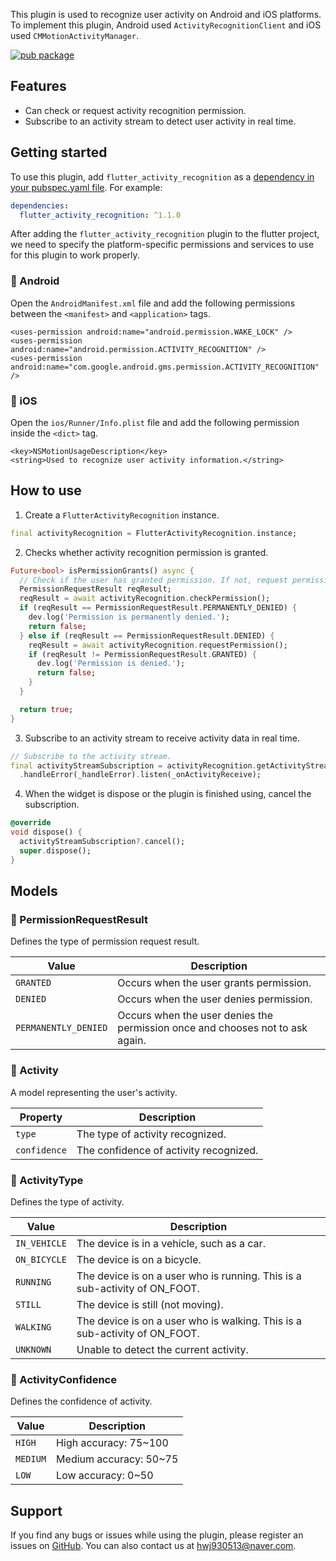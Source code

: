 This plugin is used to recognize user activity on Android and iOS platforms. To implement this plugin, Android used `ActivityRecognitionClient` and iOS used `CMMotionActivityManager`.

[![pub package](https://img.shields.io/pub/v/flutter_activity_recognition.svg)](https://pub.dev/packages/flutter_activity_recognition)

## Features

* Can check or request activity recognition permission.
* Subscribe to an activity stream to detect user activity in real time.

## Getting started

To use this plugin, add `flutter_activity_recognition` as a [dependency in your pubspec.yaml file](https://flutter.io/platform-plugins/). For example:

```yaml
dependencies:
  flutter_activity_recognition: ^1.1.0
```

After adding the `flutter_activity_recognition` plugin to the flutter project, we need to specify the platform-specific permissions and services to use for this plugin to work properly.

### :baby_chick: Android

Open the `AndroidManifest.xml` file and add the following permissions between the `<manifest>` and `<application>` tags.

```
<uses-permission android:name="android.permission.WAKE_LOCK" />
<uses-permission android:name="android.permission.ACTIVITY_RECOGNITION" />
<uses-permission android:name="com.google.android.gms.permission.ACTIVITY_RECOGNITION" />
```

### :baby_chick: iOS

Open the `ios/Runner/Info.plist` file and add the following permission inside the `<dict>` tag.

```
<key>NSMotionUsageDescription</key>
<string>Used to recognize user activity information.</string>
```

## How to use

1. Create a `FlutterActivityRecognition` instance.

```dart
final activityRecognition = FlutterActivityRecognition.instance;
```

2. Checks whether activity recognition permission is granted.

```dart
Future<bool> isPermissionGrants() async {
  // Check if the user has granted permission. If not, request permission.
  PermissionRequestResult reqResult;
  reqResult = await activityRecognition.checkPermission();
  if (reqResult == PermissionRequestResult.PERMANENTLY_DENIED) {
    dev.log('Permission is permanently denied.');
    return false;
  } else if (reqResult == PermissionRequestResult.DENIED) {
    reqResult = await activityRecognition.requestPermission();
    if (reqResult != PermissionRequestResult.GRANTED) {
      dev.log('Permission is denied.');
      return false;
    }
  }

  return true;
} 
```

3. Subscribe to an activity stream to receive activity data in real time.

```dart
// Subscribe to the activity stream.
final activityStreamSubscription = activityRecognition.getActivityStream()
  .handleError(_handleError).listen(_onActivityReceive);
```

4. When the widget is dispose or the plugin is finished using, cancel the subscription.

```dart
@override
void dispose() {
  activityStreamSubscription?.cancel();
  super.dispose();
}
```

## Models

### :chicken: PermissionRequestResult

Defines the type of permission request result.

| Value | Description |
|---|---|
| `GRANTED` | Occurs when the user grants permission. |
| `DENIED` | Occurs when the user denies permission. |
| `PERMANENTLY_DENIED` | Occurs when the user denies the permission once and chooses not to ask again. |

### :chicken: Activity

A model representing the user's activity.

| Property | Description |
|---|---|
| `type` | The type of activity recognized. |
| `confidence` | The confidence of activity recognized. |

### :chicken: ActivityType

Defines the type of activity.

| Value | Description |
|---|---|
| `IN_VEHICLE` | The device is in a vehicle, such as a car. |
| `ON_BICYCLE` | The device is on a bicycle. |
| `RUNNING` | The device is on a user who is running. This is a sub-activity of ON_FOOT. |
| `STILL` | The device is still (not moving). |
| `WALKING` | The device is on a user who is walking. This is a sub-activity of ON_FOOT. |
| `UNKNOWN` | Unable to detect the current activity. |

### :chicken: ActivityConfidence

Defines the confidence of activity.

| Value | Description |
|---|---|
| `HIGH` | High accuracy: 75~100 |
| `MEDIUM` | Medium accuracy: 50~75 |
| `LOW` | Low accuracy: 0~50 |

## Support

If you find any bugs or issues while using the plugin, please register an issues on [GitHub](https://github.com/Dev-hwang/flutter_activity_recognition/issues). You can also contact us at <hwj930513@naver.com>.
